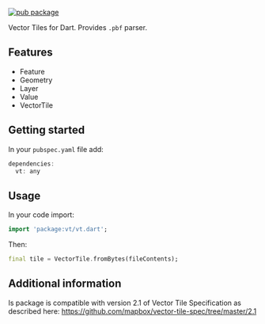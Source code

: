 [![pub package](https://img.shields.io/pub/v/vt.svg)](https://pub.dartlang.org/packages/vt)

Vector Tiles for Dart. Provides `.pbf` parser.

## Features

* Feature
* Geometry
* Layer
* Value
* VectorTile

## Getting started

In your `pubspec.yaml` file add:

```dart
dependencies:
  vt: any
```

## Usage

In your code import:

```dart
import 'package:vt/vt.dart';
```

Then:

```dart
final tile = VectorTile.fromBytes(fileContents);
```

## Additional information

Is package is compatible with version 2.1 of Vector Tile Specification as described here: https://github.com/mapbox/vector-tile-spec/tree/master/2.1
